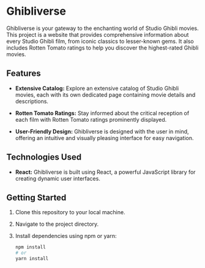 # Ghibliverse

Ghibliverse is your gateway to the enchanting world of Studio Ghibli movies. This project is a website that provides comprehensive information about every Studio Ghibli film, from iconic classics to lesser-known gems. It also includes Rotten Tomato ratings to help you discover the highest-rated Ghibli movies.

## Features

- **Extensive Catalog:** Explore an extensive catalog of Studio Ghibli movies, each with its own dedicated page containing movie details and descriptions.

- **Rotten Tomato Ratings:** Stay informed about the critical reception of each film with Rotten Tomato ratings prominently displayed.

- **User-Friendly Design:** Ghibliverse is designed with the user in mind, offering an intuitive and visually pleasing interface for easy navigation.

## Technologies Used

- **React:** Ghibliverse is built using React, a powerful JavaScript library for creating dynamic user interfaces.

## Getting Started

1. Clone this repository to your local machine.

2. Navigate to the project directory.

3. Install dependencies using npm or yarn:

   ```bash
   npm install
   # or
   yarn install

